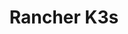 ---
type: docs
title: "Rancher K3s"
linkTitle: "Rancher K3s"
weight: 7
description: >-
  If you do not have a Kubernetes cluster, the scenarios in this section will guide on creating a Rancher K3s Kubernetes cluster on either your VMware vSphere infrastructure or on an Azure VM and onboard it as an Azure Arc enabled Kubernetes cluster in an automated fashion using either ARM template or Terraform.
---
